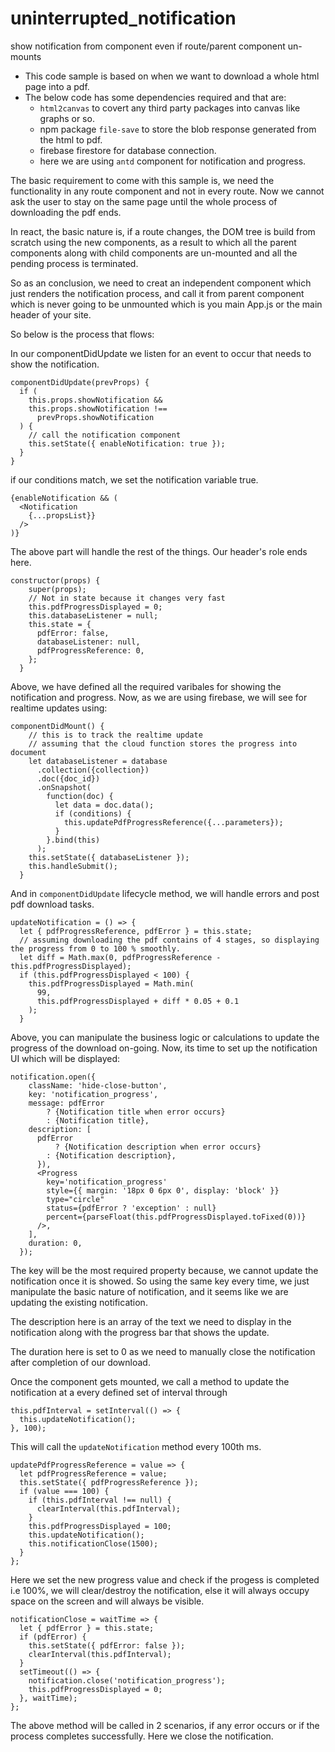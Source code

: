 # uninterrupted_notification
show notification from component even if route/parent component un-mounts

- This code sample is based on when we want to download a whole html page into a pdf.
- The below code has some dependencies required and that are:
  - `html2canvas` to covert any third party packages into canvas like graphs or so.
  - npm package `file-save` to store the blob response generated from the html to pdf.
  - firebase firestore for database connection.
  - here we are using `antd` component for notification and progress.
  
The basic requirement to come with this sample is, we need the functionality in any route component and not in every route. Now we cannot ask the user to stay on the same page until the whole process of downloading the pdf ends.

In react, the basic nature is, if a route changes, the DOM tree is build from scratch using the new components, as a result to which all the parent components along with child components are un-mounted and all the pending process is terminated.

So as an conclusion, we need to creat an independent component which just renders the notification process, and call it from parent component which is never going to be unmounted which is you main App.js or the main header of your site.

So below is the process that flows:

In our componentDidUpdate we listen for an event to occur that needs to show the notification.

```
componentDidUpdate(prevProps) {
  if (
    this.props.showNotification &&
    this.props.showNotification !==
      prevProps.showNotification
  ) {
    // call the notification component
    this.setState({ enableNotification: true });
  }
}
```
if our conditions match, we set the notification variable true.
```
{enableNotification && (
  <Notification
    {...propsList}}
  />
)}
```
The above part will handle the rest of the things. Our header's role ends here.

```
constructor(props) {
    super(props);
    // Not in state because it changes very fast
    this.pdfProgressDisplayed = 0;
    this.databaseListener = null;
    this.state = {
      pdfError: false,
      databaseListener: null,
      pdfProgressReference: 0,
    };
  }
```
Above, we have defined all the required varibales for showing the notification and progress.
Now, as we are using firebase, we will see for realtime updates using:
```
componentDidMount() {
    // this is to track the realtime update
    // assuming that the cloud function stores the progress into document
    let databaseListener = database
      .collection({collection})
      .doc({doc_id})
      .onSnapshot(
        function(doc) {
          let data = doc.data();
          if (conditions) {
            this.updatePdfProgressReference({...parameters});
          }
        }.bind(this)
      );
    this.setState({ databaseListener });
    this.handleSubmit();
  }
  ```
  And in `componentDidUpdate` lifecycle method, we will handle errors and post pdf download tasks.
  ```
  updateNotification = () => {
    let { pdfProgressReference, pdfError } = this.state;
    // assuming downloading the pdf contains of 4 stages, so displaying the progress from 0 to 100 % smoothly.
    let diff = Math.max(0, pdfProgressReference - this.pdfProgressDisplayed);
    if (this.pdfProgressDisplayed < 100) {
      this.pdfProgressDisplayed = Math.min(
        99,
        this.pdfProgressDisplayed + diff * 0.05 + 0.1
      );
    }
  ```
  Above, you can manipulate the business logic or calculations to update the progress of the download on-going.
  Now, its time to set up the notification UI which will be displayed:
  ```
  notification.open({
      className: 'hide-close-button',
      key: 'notification_progress',
      message: pdfError
          ? {Notification title when error occurs}
          : {Notification title},
      description: [
        pdfError
            ? {Notification description when error occurs}
          : {Notification description},
        }),
        <Progress
          key='notification_progress'
          style={{ margin: '18px 0 6px 0', display: 'block' }}
          type="circle"
          status={pdfError ? 'exception' : null}
          percent={parseFloat(this.pdfProgressDisplayed.toFixed(0))}
        />,
      ],
      duration: 0,
    });
  ```
  The key will be the most required property because, we cannot update the notification once it is showed. So using the same key every time, we just manipulate the basic nature of notification, and it seems like we are updating the existing notification.
  
  The description here is an array of the text we need to display in the notification along with the progress bar that shows the update.
  
  The duration here is set to 0 as we need to manually close the notification after completion of our download.
  
  Once the component gets mounted, we call a method to update the notification at a every defined set of interval through
  ```
  this.pdfInterval = setInterval(() => {
    this.updateNotification();
  }, 100);
  ```
  This will call the `updateNotification` method every 100th ms.
  
  ```
  updatePdfProgressReference = value => {
    let pdfProgressReference = value;
    this.setState({ pdfProgressReference });
    if (value === 100) {
      if (this.pdfInterval !== null) {
        clearInterval(this.pdfInterval);
      }
      this.pdfProgressDisplayed = 100;
      this.updateNotification();
      this.notificationClose(1500);
    }
  };
  ```
  Here we set the new progress value and check if the progess is completed i.e 100%, we will clear/destroy the notification, else it will always occupy space on the screen and will always be visible.
  
  ```
  notificationClose = waitTime => {
    let { pdfError } = this.state;
    if (pdfError) {
      this.setState({ pdfError: false });
      clearInterval(this.pdfInterval);
    }
    setTimeout(() => {
      notification.close('notification_progress');
      this.pdfProgressDisplayed = 0;
    }, waitTime);
  };
  ```
  The above method will be called in 2 scenarios, if any error occurs or if the process completes successfully. Here we close the notification.
  
    
